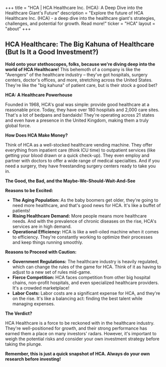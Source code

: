 +++
title = "HCA |  HCA Healthcare Inc. (HCA): A Deep Dive into the Healthcare Giant's Future"
description = "Explore the future of HCA Healthcare Inc. (HCA) - a deep dive into the healthcare giant's strategies, challenges, and potential for growth. Read more!"
ticker = "HCA"
layout = "about"
+++

        


## HCA Healthcare: The Big Kahuna of Healthcare (But Is It a Good Investment?)

**Hold onto your stethoscopes, folks, because we're diving deep into the world of HCA Healthcare!** This behemoth of a company is like the "Avengers" of the healthcare industry – they've got hospitals, surgery centers, doctor's offices, and more, stretching across the United States. They're like the "big kahuna" of patient care, but is their stock a good bet? 

**HCA: A Healthcare Powerhouse**

Founded in 1968, HCA's goal was simple: provide good healthcare at a reasonable price. Today, they have over 180 hospitals and 2,000 care sites. That's a lot of bedpans and bandaids! They're operating across 21 states and even have a presence in the United Kingdom, making them a truly global force.

**How Does HCA Make Money?**

Think of HCA as a well-stocked healthcare vending machine. They offer everything from inpatient care (think ICU time) to outpatient services (like getting your blood drawn or a quick check-up). They even employ and partner with doctors to offer a wide range of medical specialties. And if you need a surgery, they have freestanding surgery centers ready to take you in.

**The Good, the Bad, and the Maybe-We-Should-Wait-And-See**

**Reasons to be Excited:**

* **The Aging Population:** As the baby boomers get older, they're going to need more healthcare, and that's good news for HCA. It's like a buffet of patients! 
* **Rising Healthcare Demand:** More people means more healthcare needs. And with the prevalence of chronic diseases on the rise, HCA's services are in high demand. 
* **Operational Efficiency:** HCA is like a well-oiled machine when it comes to efficiency. They're constantly working to optimize their processes and keep things running smoothly. 

**Reasons to Proceed with Caution:**

* **Government Regulations:** The healthcare industry is heavily regulated, which can change the rules of the game for HCA. Think of it as having to adjust to a new set of rules mid-game.
* **Fierce Competition:** HCA faces competition from other big hospital chains, non-profit hospitals, and even specialized healthcare providers. It's a crowded marketplace! 
* **Labor Costs:** Labor costs are a significant expense for HCA, and they're on the rise. It's like a balancing act: finding the best talent while managing expenses.

**The Verdict?**

HCA Healthcare is a force to be reckoned with in the healthcare industry. They're well-positioned for growth, and their strong performance has earned them a place on many investors' radars. However, it's important to weigh the potential risks and consider your own investment strategy before taking the plunge. 

**Remember, this is just a quick snapshot of HCA. Always do your own research before investing!** 

        